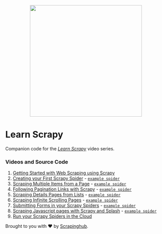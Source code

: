 <p align="center"><a href="http://scrapinghub.com"><img src="https://scrapy.org/img/shub-logo.png" width="350px"></a></p>

# Learn Scrapy
Companion code for the [_Learn Scrapy_](https://www.youtube.com/playlist?list=PLZyvi_9gamL-EE3zQJbU5N3nzJcfNeFHU) video series.

### Videos and Source Code

1. [Getting Started with Web Scraping using Scrapy](https://www.youtube.com/watch?v=vkA1cWN4DEc)
2. [Creating your First Scrapy Spider](https://www.youtube.com/watch?v=qPvPiMbPSTE) - [`example spider`](spiders/2-single-quote.py)
3. [Scraping Multiple Items from a Page](https://www.youtube.com/watch?v=E6lOVwigsNA) - [`example spider`](spiders/3-multiple-quotes.py)
4. [Following Pagination Links with Scrapy](https://www.youtube.com/watch?v=G9Nni6G-iOc) - [`example spider`](spiders/4-multiple-quotes-pagination.py)
5. [Scraping Details Pages from Lists](https://www.youtube.com/watch?v=JW_FxkSohkA) - [`example spider`](spiders/5-authors.py)
6. [Scraping Infinite Scrolling Pages](https://www.youtube.com/watch?v=EelmnSzykyI) - [`example spider`](spiders/6-quotes-infinite-scroll.py)
7. [Submitting Forms in your Scrapy Spiders](https://www.youtube.com/watch?v=Lo3aswJ7lzw) - [`example spider`](spiders/7-quotes-loginspider.py)
8. [Scraping Javascript pages with Scrapy and Splash](https://www.youtube.com/watch?v=VvFC93vAB7U&index=8&list=PLZyvi_9gamL-EE3zQJbU5N3nzJcfNeFHU) - [`example spider`](spiders/8-quotes-javascript.py)
9. [Run your Scrapy Spiders in the Cloud](https://www.youtube.com/watch?v=mw_Vo9m0l8o)

Brought to you with :heart: by [Scrapinghub](http://scrapinghub.com).
